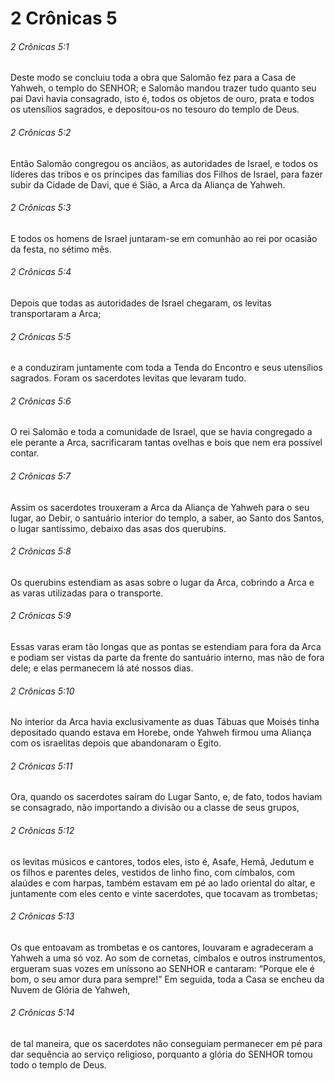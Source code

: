 # 2 Crônicas 5

###### 2 Crônicas 5:1

Deste modo se concluiu toda a obra que Salomão fez para a Casa de Yahweh, o templo do SENHOR; e Salomão mandou trazer tudo quanto seu pai Davi havia consagrado, isto é, todos os objetos de ouro, prata e todos os utensílios sagrados, e depositou-os no tesouro do templo de Deus.

###### 2 Crônicas 5:2

Então Salomão congregou os anciãos, as autoridades de Israel, e todos os líderes das tribos e os príncipes das famílias dos Filhos de Israel, para fazer subir da Cidade de Davi, que é Sião, a Arca da Aliança de Yahweh.

###### 2 Crônicas 5:3

E todos os homens de Israel juntaram-se em comunhão ao rei por ocasião da festa, no sétimo mês.

###### 2 Crônicas 5:4

Depois que todas as autoridades de Israel chegaram, os levitas transportaram a Arca;

###### 2 Crônicas 5:5

e a conduziram juntamente com toda a Tenda do Encontro e seus utensílios sagrados. Foram os sacerdotes levitas que levaram tudo.

###### 2 Crônicas 5:6

O rei Salomão e toda a comunidade de Israel, que se havia congregado a ele perante a Arca, sacrificaram tantas ovelhas e bois que nem era possível contar.

###### 2 Crônicas 5:7

Assim os sacerdotes trouxeram a Arca da Aliança de Yahweh para o seu lugar, ao Debir, o santuário interior do templo, a saber, ao Santo dos Santos, o lugar santíssimo, debaixo das asas dos querubins.

###### 2 Crônicas 5:8

Os querubins estendiam as asas sobre o lugar da Arca, cobrindo a Arca e as varas utilizadas para o transporte.

###### 2 Crônicas 5:9

Essas varas eram tão longas que as pontas se estendiam para fora da Arca e podiam ser vistas da parte da frente do santuário interno, mas não de fora dele; e elas permanecem lá até nossos dias.

###### 2 Crônicas 5:10

No interior da Arca havia exclusivamente as duas Tábuas que Moisés tinha depositado quando estava em Horebe, onde Yahweh firmou uma Aliança com os israelitas depois que abandonaram o Egito.

###### 2 Crônicas 5:11

Ora, quando os sacerdotes saíram do Lugar Santo, e, de fato, todos haviam se consagrado, não importando a divisão ou a classe de seus grupos,

###### 2 Crônicas 5:12

os levitas músicos e cantores, todos eles, isto é, Asafe, Hemã, Jedutum e os filhos e parentes deles, vestidos de linho fino, com címbalos, com alaúdes e com harpas, também estavam em pé ao lado oriental do altar, e juntamente com eles cento e vinte sacerdotes, que tocavam as trombetas;

###### 2 Crônicas 5:13

Os que entoavam as trombetas e os cantores, louvaram e agradeceram a Yahweh a uma só voz. Ao som de cornetas, címbalos e outros instrumentos, ergueram suas vozes em uníssono ao SENHOR e cantaram: “Porque ele é bom, o seu amor dura para sempre!” Em seguida, toda a Casa se encheu da Nuvem de Glória de Yahweh,

###### 2 Crônicas 5:14

de tal maneira, que os sacerdotes não conseguiam permanecer em pé para dar sequência ao serviço religioso, porquanto a glória do SENHOR tomou todo o templo de Deus.


